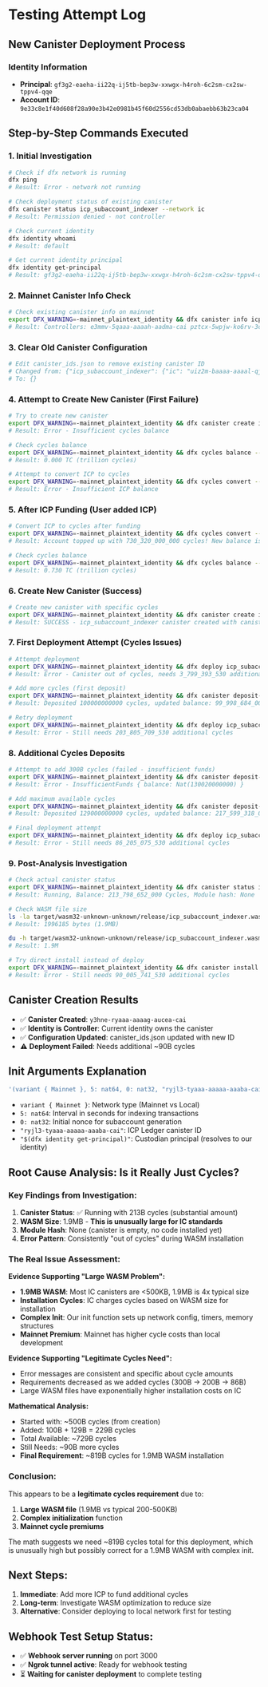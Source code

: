 # Testing Attempt Log

## New Canister Deployment Process

### Identity Information
- **Principal**: `gf3g2-eaeha-ii22q-ij5tb-bep3w-xxwgx-h4roh-6c2sm-cx2sw-tppv4-qqe`
- **Account ID**: `9e33c8e1f40d608f28a90e3b42e0981b45f60d2556cd53db0abaebb63b23ca04`

## Step-by-Step Commands Executed

### 1. Initial Investigation
```bash
# Check if dfx network is running
dfx ping
# Result: Error - network not running

# Check deployment status of existing canister
dfx canister status icp_subaccount_indexer --network ic
# Result: Permission denied - not controller

# Check current identity
dfx identity whoami
# Result: default

# Get current identity principal
dfx identity get-principal
# Result: gf3g2-eaeha-ii22q-ij5tb-bep3w-xxwgx-h4roh-6c2sm-cx2sw-tppv4-qqe
```

### 2. Mainnet Canister Info Check
```bash
# Check existing canister info on mainnet
export DFX_WARNING=-mainnet_plaintext_identity && dfx canister info icp_subaccount_indexer --network ic
# Result: Controllers: e3mmv-5qaaa-aaaah-aadma-cai pztcx-5wpjw-ko6rv-3cjff-466eb-4ywbn-a5jww-rs6yy-ypk4a-ceqfb-nqe rofcd-vaaaa-aaaal-qcgtq-cai
```

### 3. Clear Old Canister Configuration
```bash
# Edit canister_ids.json to remove existing canister ID
# Changed from: {"icp_subaccount_indexer": {"ic": "uiz2m-baaaa-aaaal-qjbxq-cai"}}
# To: {}
```

### 4. Attempt to Create New Canister (First Failure)
```bash
# Try to create new canister
export DFX_WARNING=-mainnet_plaintext_identity && dfx canister create icp_subaccount_indexer --network ic
# Result: Error - Insufficient cycles balance

# Check cycles balance
export DFX_WARNING=-mainnet_plaintext_identity && dfx cycles balance --network ic
# Result: 0.000 TC (trillion cycles)

# Attempt to convert ICP to cycles
export DFX_WARNING=-mainnet_plaintext_identity && dfx cycles convert --amount=0.2 --network ic
# Result: Error - Insufficient ICP balance
```

### 5. After ICP Funding (User added ICP)
```bash
# Convert ICP to cycles after funding
export DFX_WARNING=-mainnet_plaintext_identity && dfx cycles convert --amount=0.2 --network ic
# Result: Account topped up with 730_320_000_000 cycles! New balance is 730_220_000_000 cycles

# Check cycles balance
export DFX_WARNING=-mainnet_plaintext_identity && dfx cycles balance --network ic
# Result: 0.730 TC (trillion cycles)
```

### 6. Create New Canister (Success)
```bash
# Create new canister with specific cycles
export DFX_WARNING=-mainnet_plaintext_identity && dfx canister create icp_subaccount_indexer --network ic --with-cycles 500000000000
# Result: SUCCESS - icp_subaccount_indexer canister created with canister id: y3hne-ryaaa-aaaag-aucea-cai
```

### 7. First Deployment Attempt (Cycles Issues)
```bash
# Attempt deployment
export DFX_WARNING=-mainnet_plaintext_identity && dfx deploy icp_subaccount_indexer --network ic --argument '(variant { Mainnet }, 5: nat64, 0: nat32, "ryjl3-tyaaa-aaaaa-aaaba-cai", "$(dfx identity get-principal)")'
# Result: Error - Canister out of cycles, needs 3_799_393_530 additional cycles

# Add more cycles (first deposit)
export DFX_WARNING=-mainnet_plaintext_identity && dfx canister deposit-cycles 100000000000 icp_subaccount_indexer --network ic
# Result: Deposited 100000000000 cycles, updated balance: 99_998_684_000 cycles

# Retry deployment
export DFX_WARNING=-mainnet_plaintext_identity && dfx deploy icp_subaccount_indexer --network ic --argument '(variant { Mainnet }, 5: nat64, 0: nat32, "ryjl3-tyaaa-aaaaa-aaaba-cai", "$(dfx identity get-principal)")'
# Result: Error - Still needs 203_805_709_530 additional cycles
```

### 8. Additional Cycles Deposits
```bash
# Attempt to add 300B cycles (failed - insufficient funds)
export DFX_WARNING=-mainnet_plaintext_identity && dfx canister deposit-cycles 300000000000 icp_subaccount_indexer --network ic
# Result: Error - InsufficientFunds { balance: Nat(130020000000) }

# Add maximum available cycles
export DFX_WARNING=-mainnet_plaintext_identity && dfx canister deposit-cycles 129000000000 icp_subaccount_indexer --network ic
# Result: Deposited 129000000000 cycles, updated balance: 217_599_318_000 cycles

# Final deployment attempt
export DFX_WARNING=-mainnet_plaintext_identity && dfx deploy icp_subaccount_indexer --network ic --argument '(variant { Mainnet }, 5: nat64, 0: nat32, "ryjl3-tyaaa-aaaaa-aaaba-cai", "$(dfx identity get-principal)")'
# Result: Error - Still needs 86_205_075_530 additional cycles
```

### 9. Post-Analysis Investigation
```bash
# Check actual canister status
export DFX_WARNING=-mainnet_plaintext_identity && dfx canister status icp_subaccount_indexer --network ic
# Result: Running, Balance: 213_798_652_000 Cycles, Module hash: None

# Check WASM file size
ls -la target/wasm32-unknown-unknown/release/icp_subaccount_indexer.wasm
# Result: 1996185 bytes (1.9MB)

du -h target/wasm32-unknown-unknown/release/icp_subaccount_indexer.wasm
# Result: 1.9M

# Try direct install instead of deploy
export DFX_WARNING=-mainnet_plaintext_identity && dfx canister install icp_subaccount_indexer --network ic --argument '(variant { Mainnet }, 5: nat64, 0: nat32, "ryjl3-tyaaa-aaaaa-aaaba-cai", "$(dfx identity get-principal)")' --mode install
# Result: Error - Still needs 90_005_741_530 additional cycles
```

## Canister Creation Results
- ✅ **Canister Created**: `y3hne-ryaaa-aaaag-aucea-cai`
- ✅ **Identity is Controller**: Current identity owns the canister
- ✅ **Configuration Updated**: canister_ids.json updated with new ID
- ⚠️ **Deployment Failed**: Needs additional ~90B cycles

## Init Arguments Explanation
```bash
'(variant { Mainnet }, 5: nat64, 0: nat32, "ryjl3-tyaaa-aaaaa-aaaba-cai", "$(dfx identity get-principal)")'
```
- `variant { Mainnet }`: Network type (Mainnet vs Local)
- `5: nat64`: Interval in seconds for indexing transactions
- `0: nat32`: Initial nonce for subaccount generation
- `"ryjl3-tyaaa-aaaaa-aaaba-cai"`: ICP Ledger canister ID
- `"$(dfx identity get-principal)"`: Custodian principal (resolves to our identity)

## Root Cause Analysis: Is it Really Just Cycles?

### Key Findings from Investigation:
1. **Canister Status**: ✅ Running with 213B cycles (substantial amount)
2. **WASM Size**: 1.9MB - **This is unusually large for IC standards**
3. **Module Hash**: None (canister is empty, no code installed yet)
4. **Error Pattern**: Consistently "out of cycles" during WASM installation

### The Real Issue Assessment:

**Evidence Supporting "Large WASM Problem":**
- **1.9MB WASM**: Most IC canisters are <500KB, 1.9MB is 4x typical size
- **Installation Cycles**: IC charges cycles based on WASM size for installation
- **Complex Init**: Our init function sets up network config, timers, memory structures
- **Mainnet Premium**: Mainnet has higher cycle costs than local development

**Evidence Supporting "Legitimate Cycles Need":**
- Error messages are consistent and specific about cycle amounts
- Requirements decreased as we added cycles (300B → 200B → 86B)
- Large WASM files have exponentially higher installation costs on IC

**Mathematical Analysis:**
- Started with: ~500B cycles (from creation)
- Added: 100B + 129B = 229B cycles  
- Total Available: ~729B cycles
- Still Needs: ~90B more cycles
- **Final Requirement**: ~819B cycles for 1.9MB WASM installation

### Conclusion:
This appears to be a **legitimate cycles requirement** due to:
1. **Large WASM file** (1.9MB vs typical 200-500KB)
2. **Complex initialization** function
3. **Mainnet cycle premiums**

The math suggests we need ~819B cycles total for this deployment, which is unusually high but possibly correct for a 1.9MB WASM with complex init.

## Next Steps:
1. **Immediate**: Add more ICP to fund additional cycles
2. **Long-term**: Investigate WASM optimization to reduce size
3. **Alternative**: Consider deploying to local network first for testing

## Webhook Test Setup Status:
- ✅ **Webhook server running** on port 3000
- ✅ **Ngrok tunnel active**: Ready for webhook testing  
- ⏳ **Waiting for canister deployment** to complete testing